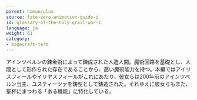```yaml
---
parent: homunculus
source: fate-zero-animation-guide-i
id: glossary-of-the-holy-grail-war-i
language: ja
weight: 61
category:
- magecraft-term
---
```


アインツベルンの錬金術によって錬成された人造人間。魔術回路を基礎とし、人間として形作られた存在であることから、高い魔術能力を持つ。本編ではアイリスフィールやイリヤスフィールがこれにあたり、彼女らは200年前のアインツベルン当主、ユスティーツァを鋳型として鋳造された。それゆえに彼女らもまた、聖杯にまつわる「ある機能」に特化している。
